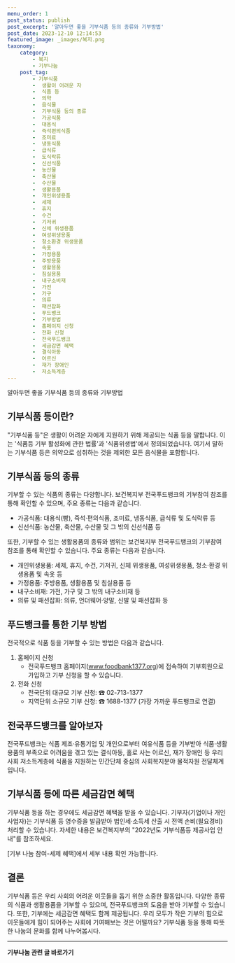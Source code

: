 ```yaml
---
menu_order: 1
post_status: publish
post_excerpt: '알아두면 좋을 기부식품 등의 종류와 기부방법'
post_date: 2023-12-10 12:14:53
featured_image: _images/복지.png
taxonomy:
    category:
        - 복지
        - 기부나눔
    post_tag:
        - 기부식품
        -  생활이 어려운 자
        -  식품 등
        -  의약
        -  음식물
        -  기부식품 등의 종류
        -  가공식품
        -  대용식
        -  즉석편의식품
        -  조미료
        -  냉동식품
        -  급식류
        -  도식락류
        -  신선식품
        -  농산물
        -  축산물
        -  수산물
        -  생활용품
        -  개인위생용품
        -  세제
        -  휴지
        -  수건
        -  기저귀
        -  신체 위생용품
        -  여성위생용품
        -  청소환경 위생용품
        -  속옷
        -  가정용품
        -  주방용품
        -  생활용품
        -  침실용품
        -  내구소비재
        -  가전
        -  가구
        -  의류
        -  패션잡화
        -  푸드뱅크
        -  기부방법
        -  홈페이지 신청
        -  전화 신청
        -  전국푸드뱅크
        -  세금감면 혜택
        -  결식아동
        -  어르신
        -  재가 장애인
        -  저소득계층
---
```



알아두면 좋을 기부식품 등의 종류와 기부방법

## 기부식품 등이란?
"기부식품 등"은 생활이 어려운 자에게 지원하기 위해 제공되는 식품 등을 말합니다. 이는 '식품등 기부 활성화에 관한 법률'과 '식품위생법'에서 정의되었습니다. 여기서 말하는 기부식품 등은 의약으로 섭취하는 것을 제외한 모든 음식물을 포함합니다.

## 기부식품 등의 종류
기부할 수 있는 식품의 종류는 다양합니다. 보건복지부 전국푸드뱅크의 기부참여 참조를 통해 확인할 수 있으며, 주요 종류는 다음과 같습니다.
- 가공식품: 대용식(빵), 즉석·편의식품, 조미료, 냉동식품, 급식류 및 도식락류 등
- 신선식품: 농산물, 축산물, 수산물 및 그 밖의 신선식품 등

또한, 기부할 수 있는 생활용품의 종류와 범위는 보건복지부 전국푸드뱅크의 기부참여 참조를 통해 확인할 수 있습니다. 주요 종류는 다음과 같습니다.
- 개인위생용품: 세제, 휴지, 수건, 기저귀, 신체 위생용품, 여성위생용품, 청소·환경 위생용품 및 속옷 등
- 가정용품: 주방용품, 생활용품 및 침실용품 등
- 내구소비재: 가전, 가구 및 그 밖의 내구소비재 등
- 의류 및 패션잡화: 의류, 언더웨어·양말, 신발 및 패션잡화 등

## 푸드뱅크를 통한 기부 방법
전국적으로 식품 등을 기부할 수 있는 방법은 다음과 같습니다.
1. 홈페이지 신청
   - 전국푸드뱅크 홈페이지(www.foodbank1377.org)에 접속하여 기부회원으로 가입하고 기부 신청을 할 수 있습니다.
2. 전화 신청
   - 전국단위 대규모 기부 신청: ☎ 02-713-1377
   - 지역단위 소규모 기부 신청: ☎ 1688-1377 (가장 가까운 푸드뱅크로 연결)

## 전국푸드뱅크를 알아보자
전국푸드뱅크는 식품 제조·유통기업 및 개인으로부터 여유식품 등을 기부받아 식품·생활용품의 부족으로 어려움을 겪고 있는 결식아동, 홀로 사는 어르신, 재가 장애인 등 우리 사회 저소득계층에 식품을 지원하는 민간단체 중심의 사회복지분야 물적자원 전달체계입니다.

## 기부식품 등에 따른 세금감면 혜택
기부식품 등을 하는 경우에도 세금감면 혜택을 받을 수 있습니다. 기부자(기업이나 개인 사업자)는 기부식품 등 영수증을 발급받아 법인세·소득세 산출 시 전액 손비(필요경비) 처리할 수 있습니다. 자세한 내용은 보건복지부의 "2022년도 기부식품등 제공사업 안내"를 참조하세요.

[기부 나눔 참여-세제 혜택]에서 세부 내용 확인 가능합니다.

## 결론

기부식품 등은 우리 사회의 어려운 이웃들을 돕기 위한 소중한 활동입니다. 다양한 종류의 식품과 생활용품을 기부할 수 있으며, 전국푸드뱅크의 도움을 받아 기부할 수 있습니다. 또한, 기부에는 세금감면 혜택도 함께 제공됩니다. 우리 모두가 작은 기부의 힘으로 이웃들에게 힘이 되어주는 사회에 기여해보는 것은 어떨까요? 기부식품 등을 통해 따뜻한 나눔의 문화를 함께 나누어봅시다.
<!-- wp:separator -->
<hr class="wp-block-separator has-alpha-channel-opacity"/>
<!-- /wp:separator -->

<!-- wp:group {"backgroundColor":"base","layout":{"type":"constrained"}} -->
<div class="wp-block-group has-base-background-color has-background"><!-- wp:paragraph {"align":"center","fontSize":"medium"} -->
<p class="has-text-align-center has-large-font-size"><strong>기부나눔 관련 글 바로가기</strong></p>
<!-- /wp:paragraph -->


<!-- wp:latest-posts
{"categories":[{"id":15165,"count":19,"description":"","link":"https://uknowlaw.com/category/%ea%b8%b0%eb%b6%80%eb%82%98%eb%88%94/","name":"기부나눔","slug":"기부나눔","taxonomy":"category","parent":0,"meta":[],"_links":{"self":[{"href":"https://uknowlaw.com/wp-json/wp/v2/categories/15165"}],"collection":[{"href":"https://uknowlaw.com/wp-json/wp/v2/categories"}],"about":[{"href":"https://uknowlaw.com/wp-json/wp/v2/taxonomies/category"}],"wp:post_type":[{"href":"https://uknowlaw.com/wp-json/wp/v2/posts?categories=15165"}],"curies":[{"name":"wp","href":"https://api.w.org/{rel}","templated":true}]}}],"postsToShow":100,"excerptLength":28,"postLayout":"grid","columns":2,"featuredImageAlign":"left","featuredImageSizeSlug":"large","fontSize":"small"} /--></div>
<!-- /wp:group -->